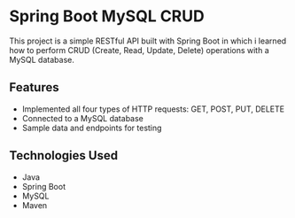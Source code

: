 # Spring Boot MySQL CRUD

This project is a simple RESTful API built with Spring Boot in which i learned how to perform CRUD (Create, Read, Update, Delete) operations with a MySQL database.

## Features

- Implemented all four types of HTTP requests: GET, POST, PUT, DELETE
- Connected to a MySQL database
- Sample data and endpoints for testing

## Technologies Used

- Java
- Spring Boot
- MySQL
- Maven
